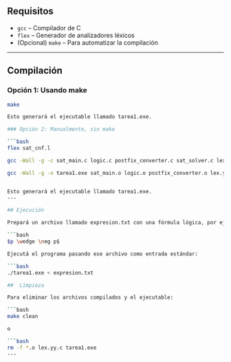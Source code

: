 
## Requisitos

- `gcc` – Compilador de C
- `flex` – Generador de analizadores léxicos
- (Opcional) `make` – Para automatizar la compilación

---
## Compilación


### Opción 1: Usando make

```bash
make

Esto generará el ejecutable llamado tarea1.exe.

### Opción 2: Manualmente, sin make

```bash
flex sat_cnf.l

gcc -Wall -g -c sat_main.c logic.c postfix_converter.c sat_solver.c lex.yy.c

gcc -Wall -g -o tarea1.exe sat_main.o logic.o postfix_converter.o lex.yy.o -lfl


Esto generará el ejecutable llamado tarea1.exe.
---

## Ejecución

Prepará un archivo llamado expresion.txt con una fórmula lógica, por ejemplo:

```bash
$p \wedge \neg p$

Ejecutá el programa pasando ese archivo como entrada estándar:

```bash
./tarea1.exe < expresion.txt

##  Limpieza

Para eliminar los archivos compilados y el ejecutable:

```bash
make clean

o

```bash
rm -f *.o lex.yy.c tarea1.exe
---
